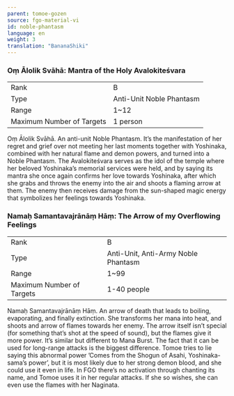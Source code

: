 ```yaml
---
parent: tomoe-gozen
source: fgo-material-vi
id: noble-phantasm
language: en
weight: 3
translation: "BananaShiki"
---
```


### Oṃ Ālolik Svāhā: Mantra of the Holy Avalokiteśvara

<table>
  <tr><td>Rank</td><td>B</td></tr>
  <tr><td>Type</td><td>Anti-Unit Noble Phantasm</td></tr>
  <tr><td>Range</td><td>1~12</td></tr>
  <tr><td>Maximum Number of Targets</td><td>1 person</td></tr>
</table>

Oṃ Ālolik Svāhā.
An anti-unit Noble Phantasm. It’s the manifestation of her regret and grief over not meeting her last moments together with Yoshinaka, combined with her natural flame and demon powers, and turned into a Noble Phantasm.
The Avalokiteśvara serves as the idol of the temple where her beloved Yoshinaka’s memorial services were held, and by saying its mantra she once again confirms her love towards Yoshinaka, after which she grabs and throws the enemy into the air and shoots a flaming arrow at them. The enemy then receives damage from the sun-shaped magic energy that symbolizes her feelings towards Yoshinaka.

### Namaḥ Samantavajrānāṃ Hāṃ: The Arrow of my Overflowing Feelings

<table>
  <tr><td>Rank</td><td>B</td></tr>
  <tr><td>Type</td><td>Anti-Unit, Anti-Army Noble Phantasm</td></tr>
  <tr><td>Range</td><td>1~99</td></tr>
  <tr><td>Maximum Number of Targets</td><td>1-40 people</td></tr>
</table>

Namaḥ Samantavajrānāṃ Hāṃ.
An arrow of death that leads to boiling, evaporating, and finally extinction.
She transforms her mana into heat, and shoots and arrow of flames towards her enemy. The arrow itself isn’t special (for something that’s shot at the speed of sound), but the flames give it more power.
It’s similar but different to Mana Burst. The fact that it can be used for long-range attacks is the biggest difference.
Tomoe tries to lie saying this abnormal power ’Comes from the Shogun of Asahi, Yoshinaka-sama’s power’, but it is most likely due to her strong demon blood, and she could use it even in life.
In FGO there’s no activation through chanting its name, and Tomoe uses it in her regular attacks.
If she so wishes, she can even use the flames with her Naginata.
